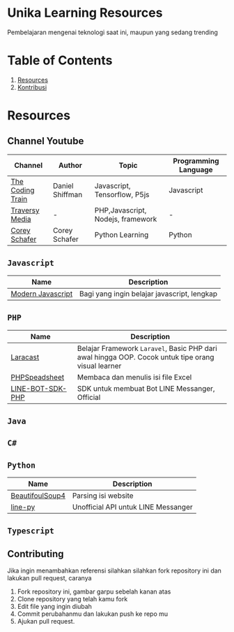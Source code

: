 # Unika Learning Resources
Pembelajaran mengenai teknologi saat ini, maupun yang sedang trending

# Table of Contents
1. [Resources](#resources)
2. [Kontribusi](#contributing)

# Resources

## Channel Youtube

Channel| Author|Topic |Programming Language|
--- | --- | --- | ---
| [The Coding Train](https://www.youtube.com/user/shiffman)|Daniel Shiffman |Javascript, Tensorflow, P5js | Javascript |
| [Traversy Media](https://www.youtube.com/channel/UC29ju8bIPH5as8OGnQzwJyA)| - |PHP,Javascript, Nodejs, framework    | - |
| [Corey Schafer](https://www.youtube.com/channel/UCCezIgC97PvUuR4_gbFUs5g) | Corey Schafer | Python Learning | Python |

## `Javascript`

Name| Description|
--- | --- |
|[Modern Javascript](https://github.com/mbeaudru/modern-js-cheatsheet)|Bagi yang ingin belajar javascript, lengkap|

## `PHP`

Name| Description|
--- | --- |
| [Laracast](https://laracast.com)|Belajar Framework `Laravel`, Basic PHP dari awal hingga OOP. Cocok untuk tipe orang visual learner |
| [PHPSpeadsheet](https://github.com/PHPOffice/PhpSpreadsheet)|Membaca dan menulis isi file Excel|
| [LINE-BOT-SDK-PHP](https://github.com/line/line-bot-sdk-php)|SDK untuk membuat Bot LINE Messanger, Official|

 
## `Java`

## `C#`

## `Python`

Name| Description|
--- | --- |
| [BeautifoulSoup4](https://www.crummy.com/software/BeautifulSoup/bs4/doc/)|Parsing isi website|
| [line-py](https://github.com/fadhiilrachman/line-py)|Unofficial API untuk LINE Messanger|

## ``Typescript``



## Contributing
Jika ingin menambahkan referensi silahkan silahkan fork repository ini dan lakukan pull request, caranya

1. Fork repository ini, gambar garpu sebelah kanan atas
2. Clone repository yang telah kamu fork
3. Edit file yang ingin diubah
4. Commit perubahanmu dan lakukan push ke repo mu
5. Ajukan pull request.
